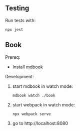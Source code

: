 ## Testing

Run tests with:

```
npx jest
```

## Book

Prereq:

- Install [mdbook](https://github.com/rust-lang/mdBook)

Development:

1. start mdbook in watch mode:
   ```
   mdbook watch ./book
   ```
1. start webpack in watch mode:
   ```
   npx webpack serve
   ```
1. go to http://localhost:8080
